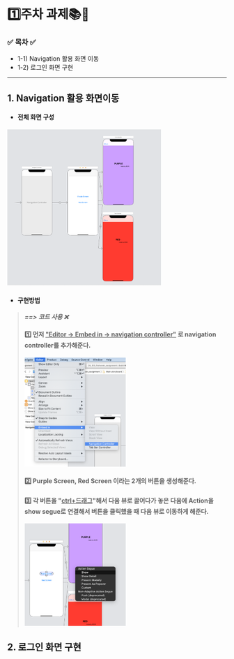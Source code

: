 # 1️⃣주차 과제📚🍎

### ✅ 목차 ✅

- 1-1) Navigation 활용 화면 이동
- 1-2) 로그인 화면 구현

-----------



## 1. Navigation 활용 화면이동



- #### 전체 화면 구성

<div style="text-align:left;">
  <img style="max-height:70%; max-width:70%;" src="./images/firstAssignment01FullShot.png">
</div>



- #### 구현방법

> ***==> 코드 사용 ❌***
>
> #### 1️⃣ 먼저 <u>"Editor -> Embed in -> navigation controller"</u> 로 navigation controller를 추가해준다. 
>
> <div style="text-align:left;">
> <img style="max-height:50%; max-width:50%;" src="./images/howtoEmbedInNavigationController.png">
> </div>
>
> 
>
>
> #### 2️⃣ Purple Screen, Red Screen 이라는 2개의 버튼을 생성해준다.
>
> 
>
> #### 3️⃣ 각 버튼을 "<u>ctrl+드래그</u>"해서 다음 뷰로 끌어다가 놓은 다음에 Action을 show segue로 연결해서 버튼을 클릭했을 때 다음 뷰로 이동하게 해준다.
>
> <div style="text-align:left;">
> <img style="max-height:50%; max-width:50%;" src="./images/howtomakeActionSegue.png">
> </div>







## 2. 로그인 화면 구현

